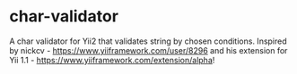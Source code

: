 # char-validator
A char validator for Yii2 that validates string by chosen conditions.
Inspired by nickcv - https://www.yiiframework.com/user/8296 and his extension for Yii 1.1 - https://www.yiiframework.com/extension/alpha!
